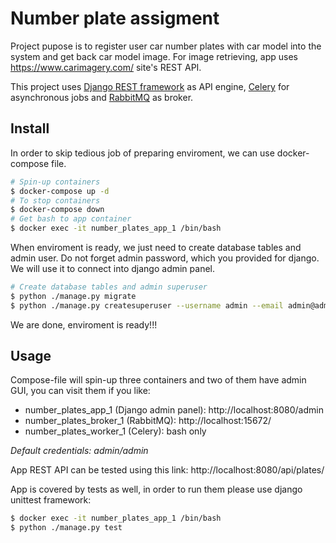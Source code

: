 ﻿# Number plate assigment

Project pupose is to register user car number plates with car model into the system and get back car model image. For image retrieving, app uses https://www.carimagery.com/ site's REST API. 

This project uses [Django REST framework](chttps://www.django-rest-framework.org/) as API engine, [Celery](https://celery.com) for asynchronous jobs and [RabbitMQ](https://rabbitmq.com) as broker.

## Install

In order to skip tedious job of preparing enviroment, we can use docker-compose file.
```bash
# Spin-up containers
$ docker-compose up -d
# To stop containers
$ docker-compose down
# Get bash to app container
$ docker exec -it number_plates_app_1 /bin/bash
```

When enviroment is ready, we just need to create database tables and admin user. Do not forget admin password, which you provided for django. We will use it to connect into django admin panel.
```bash
# Create database tables and admin superuser 
$ python ./manage.py migrate
$ python ./manage.py createsuperuser --username admin --email admin@admin.com
```
We are done, enviroment is ready!!!

## Usage

Compose-file will spin-up three containers and two of them have admin GUI, you can visit them if you like:
* number_plates_app_1 (Django admin panel): http://localhost:8080/admin
* number_plates_broker_1 (RabbitMQ): http://localhost:15672/
* number_plates_worker_1 (Celery): bash only

*Default credentials: admin/admin*

App REST API can be tested using this link:
http://localhost:8080/api/plates/

App is covered by tests as well, in order to run them please use django unittest framework:
```bash
$ docker exec -it number_plates_app_1 /bin/bash
$ python ./manage.py test
```
